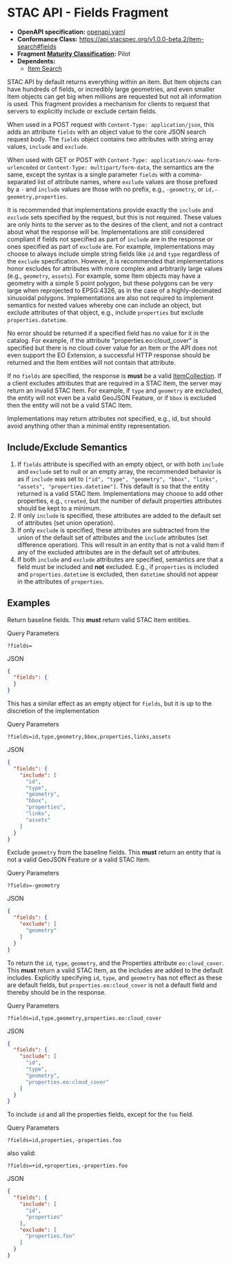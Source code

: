 # STAC API - Fields Fragment

- **OpenAPI specification:** [openapi.yaml](openapi.yaml)
- **Conformance Class:** <https://api.stacspec.org/v1.0.0-beta.2/item-search#fields>
- **Fragment [Maturity Classification](../../extensions.md#extension-maturity):** Pilot
- **Dependents:**
  - [Item Search](../../item-search)

STAC API by default returns everything within an item. But Item objects can have hundreds of fields, or incredibly large
geometries, and even smaller Item objects can get big when millions are requested but not all information is used. This
fragment provides a mechanism for clients to request that servers to explicitly include or exclude certain fields. 

When used in a POST request with `Content-Type: application/json`, this adds an attribute `fields` with 
an object value to the core JSON search request body. The `fields` object contains two attributes with string array 
values, `include` and `exclude`.

When used with GET or POST with `Content-Type: application/x-www-form-urlencoded` or 
`Content-Type: multipart/form-data`, the semantics are the same, except the syntax is a single parameter `fields` with 
a comma-separated list of attribute names, where `exclude` values are those prefixed by a `-` and `include` values are 
those with no prefix, e.g., `-geometry`, or `id,-geometry,properties`.

It is recommended that implementations provide exactly the `include` and `exclude` sets specified by the request, 
but this is not required. These values are only hints to the server as to the desires of the client, and not a 
contract about what the response will be. Implementations are still considered compliant if fields not specified as part of `include` 
are in the response or ones specified as part of `exclude` are.  For example, implementations may choose to always 
include simple string fields like `id` and `type` regardless of the `exclude` specification. However, it is recommended 
that implementations honor excludes for attributes with more complex and arbitrarily large values 
(e.g., `geometry`, `assets`).  For example, some Item objects may have a geometry with a simple 5 point polygon, but these 
polygons can be very large when reprojected to EPSG:4326, as in the case of a highly-decimated sinusoidal polygons.
Implementations are also not required to implement semantics for nested values whereby one can include an object, but
exclude attributes of that object, e.g., include `properties` but exclude `properties.datetime`.

No error should be returned if a specified field has no value for it in the catalog. For example, if the attribute 
"properties.eo:cloud_cover" is specified but there is no cloud cover value for an Item or the API does not even 
support the EO Extension, a successful HTTP response should be returned and the Item entities will not contain that 
attribute. 

If no `fields` are specified, the response is **must** be a valid [ItemCollection](../itemcollection/README.md). If a client excludes
attributes that are required in a STAC Item, the server may return an invalid STAC Item. For example, if `type` 
and `geometry` are excluded, the entity will not even be a valid GeoJSON Feature, or if `bbox` is excluded then the entity 
will not be a valid STAC Item.

Implementations may return attributes not specified, e.g., id, but should avoid anything other than a minimal entity 
representation. 

## Include/Exclude Semantics 

1. If `fields` attribute is specified with an empty object, or with both `include` and `exclude` set to null or an 
empty array, the recommended behavior is as if `include` was set to 
`["id", "type", "geometry", "bbox", "links", "assets", "properties.datetime"]`.  This default is so that the entity 
returned is a valid STAC Item.  Implementations may choose to add other properties, e.g., `created`, but the number 
of default properties attributes should be kept to a minimum.
2. If only `include` is specified, these attributes are added to the default set of attributes (set union operation). 
3. If only `exclude` is specified, these attributes are subtracted from the union of the default set of attributes and 
the `include` attributes (set difference operation).  This will result in an entity that is not a valid Item if any 
of the excluded attributes are in the default set of attributes.
4. If both `include` and `exclude` attributes are specified, semantics are that a field must be included and **not** 
excluded.  E.g., if `properties` is included and `properties.datetime` is excluded, then `datetime` should not appear 
in the attributes of `properties`.

## Examples

Return baseline fields.  This **must** return valid STAC Item entities. 

Query Parameters
```http
?fields=
```

JSON
```json
{
  "fields": {
  }
}
```

This has a similar effect as an empty object for `fields`, but it is up to the discretion of the implementation 

Query Parameters
```http
?fields=id,type,geometry,bbox,properties,links,assets
```

JSON
```json
{
  "fields": {
    "include": [
      "id",
      "type",
      "geometry",
      "bbox",
      "properties",
      "links",
      "assets"
    ]
  }
}
```

Exclude `geometry` from the baseline fields.  This **must** return an entity that is not a valid GeoJSON Feature or a valid STAC Item.

Query Parameters
```http
?fields=-geometry
```

JSON
```json
{
  "fields": {
    "exclude": [
      "geometry"
    ]
  }
}
```

To return the `id`, `type`, `geometry`, and the Properties attribute `eo:cloud_cover`.
This **must** return a valid STAC Item, as the includes are added to the default includes.
Explicitly specifying `id`, `type`, and `geometry` has not effect as these are default fields,
but `properties.eo:cloud_cover` is not a default field and thereby should be in the response.

Query Parameters
```http
?fields=id,type,geometry,properties.eo:cloud_cover
```

JSON
```json
{
  "fields": {
    "include": [
      "id",
      "type",
      "geometry",
      "properties.eo:cloud_cover"
    ]
  }
}
```

To include `id` and all the properties fields, except for the `foo` field.

Query Parameters
```http
?fields=id,properties,-properties.foo
```

also valid:
```http
?fields=+id,+properties,-properties.foo
```

JSON
```json
{
  "fields": {
    "include": [
      "id",
      "properties"
    ],
    "exclude": [    
      "properties.foo"
    ]
  }
}
```
